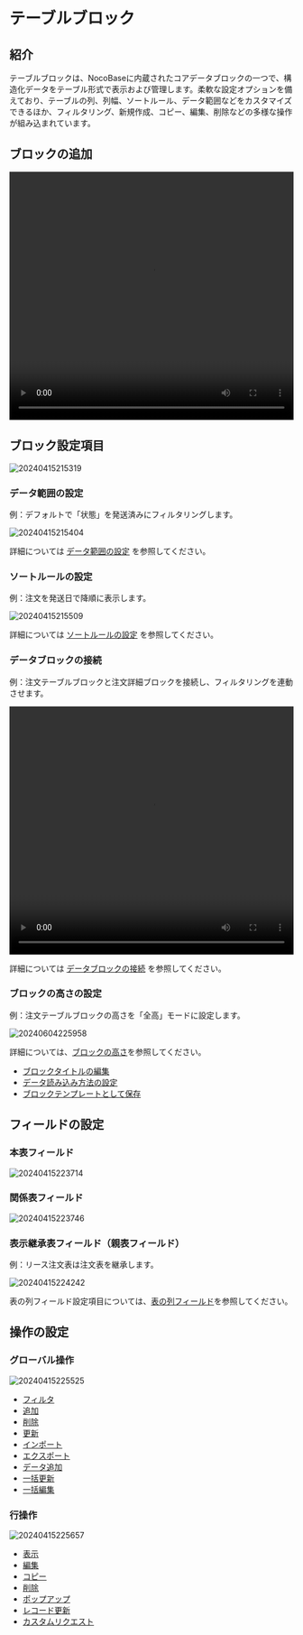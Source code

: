 # テーブルブロック

## 紹介

テーブルブロックは、NocoBaseに内蔵されたコアデータブロックの一つで、構造化データをテーブル形式で表示および管理します。柔軟な設定オプションを備えており、テーブルの列、列幅、ソートルール、データ範囲などをカスタマイズできるほか、フィルタリング、新規作成、コピー、編集、削除などの多様な操作が組み込まれています。

## ブロックの追加

<video width="100%" height="440" controls>
    <source src="https://static-docs.nocobase.com/20240415215027.mp4" type="video/mp4">
</video>

## ブロック設定項目

![20240415215319](https://static-docs.nocobase.com/20240415215319.png)

### データ範囲の設定

例：デフォルトで「状態」を発送済みにフィルタリングします。

![20240415215404](https://static-docs.nocobase.com/20240415215404.png)

詳細については [データ範囲の設定](/handbook/ui/blocks/block-settings/data-scope) を参照してください。

### ソートルールの設定

例：注文を発送日で降順に表示します。

![20240415215509](https://static-docs.nocobase.com/20240415215509.png)

詳細については [ソートルールの設定](/handbook/ui/blocks/block-settings/sorting-rule) を参照してください。

### データブロックの接続

例：注文テーブルブロックと注文詳細ブロックを接続し、フィルタリングを連動させます。

<video width="100%" height="440" controls>
    <source src="https://static-docs.nocobase.com/20240415221426.mp4" type="video/mp4">
</video>

詳細については [データブロックの接続](/handbook/ui/blocks/block-settings/connect-block) を参照してください。

### ブロックの高さの設定

例：注文テーブルブロックの高さを「全高」モードに設定します。

![20240604225958](https://static-docs.nocobase.com/20240604225958.gif)

詳細については、[ブロックの高さ](/handbook/ui/blocks/block-settings/block-height)を参照してください。

- [ブロックタイトルの編集](/handbook/ui/blocks/block-settings/block-title)
- [データ読み込み方法の設定](/handbook/ui/blocks/block-settings/loading-mode)
- [ブロックテンプレートとして保存](/handbook/ui/blocks/block-settings/block-template)

## フィールドの設定

### 本表フィールド

![20240415223714](https://static-docs.nocobase.com/20240415223714.png)

### 関係表フィールド

![20240415223746](https://static-docs.nocobase.com/20240415223746.png)

### 表示継承表フィールド（親表フィールド）

例：リース注文表は注文表を継承します。

![20240415224242](https://static-docs.nocobase.com/20240415224242.png)

表の列フィールド設定項目については、[表の列フィールド](/handbook/ui/fields/generic/table-column)を参照してください。

## 操作の設定

### グローバル操作

![20240415225525](https://static-docs.nocobase.com/20240415225525.png)

- [フィルタ](/handbook/ui/actions/types/filter)
- [追加](/handbook/ui/actions/types/add-new)
- [削除](/handbook/ui/actions/types/delete)
- [更新](/handbook/ui/actions/types/refresh)
- [インポート](/handbook/action-import)
- [エクスポート](/handbook/action-export)
- [データ追加](/handbook/action-add-record)
- [一括更新](/handbook/action-bulk-update)
- [一括編集](/handbook/action-bulk-edit)

### 行操作

![20240415225657](https://static-docs.nocobase.com/20240415225657.png)

- [表示](/handbook/ui/actions/types/view)
- [編集](/handbook/ui/actions/types/edit)
- [コピー](/handbook/action-duplicate)
- [削除](/handbook/ui/actions/types/delete)
- [ポップアップ](/handbook/ui/actions/types/pop-up)
- [レコード更新](/handbook/ui/actions/types/update-record)
- [カスタムリクエスト](/handbook/action-custom-request)

